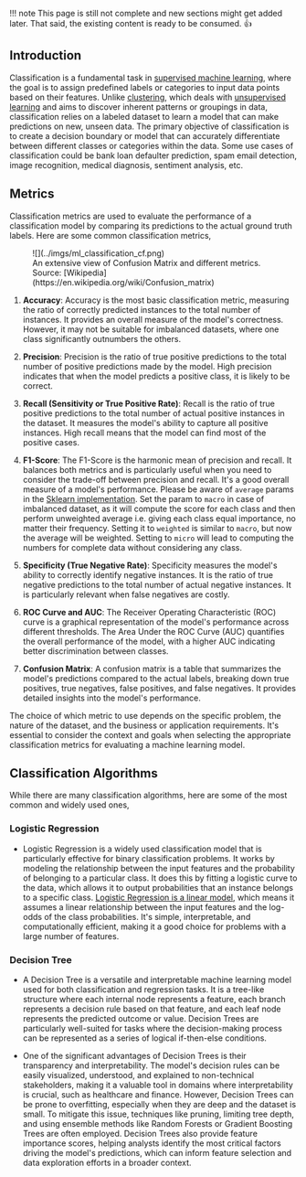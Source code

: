 !!! note
    This page is still not complete and new sections might get added later. That said, the existing content is ready to be consumed. 👍

## Introduction

Classification is a fundamental task in [supervised machine learning](introduction.md#supervised-learning), where the goal is to assign predefined labels or categories to input data points based on their features. Unlike [clustering](clustering.md), which deals with [unsupervised learning](introduction.md#unsupervised-learning) and aims to discover inherent patterns or groupings in data, classification relies on a labeled dataset to learn a model that can make predictions on new, unseen data. The primary objective of classification is to create a decision boundary or model that can accurately differentiate between different classes or categories within the data. Some use cases of classification could be bank loan defaulter prediction, spam email detection, image recognition, medical diagnosis, sentiment analysis, etc.

## Metrics

Classification metrics are used to evaluate the performance of a classification model by comparing its predictions to the actual ground truth labels.  Here are some common classification metrics, 

<figure markdown> 
    ![](../imgs/ml_classification_cf.png)
    <figcaption>An extensive view of Confusion Matrix and different metrics. Source: [Wikipedia](https://en.wikipedia.org/wiki/Confusion_matrix)</figcaption>
</figure>

1. **Accuracy**: Accuracy is the most basic classification metric, measuring the ratio of correctly predicted instances to the total number of instances. It provides an overall measure of the model's correctness. However, it may not be suitable for imbalanced datasets, where one class significantly outnumbers the others.

2. **Precision**: Precision is the ratio of true positive predictions to the total number of positive predictions made by the model. High precision indicates that when the model predicts a positive class, it is likely to be correct.

3. **Recall (Sensitivity or True Positive Rate)**: Recall is the ratio of true positive predictions to the total number of actual positive instances in the dataset. It measures the model's ability to capture all positive instances. High recall means that the model can find most of the positive cases.

4. **F1-Score**: The F1-Score is the harmonic mean of precision and recall. It balances both metrics and is particularly useful when you need to consider the trade-off between precision and recall. It's a good overall measure of a model's performance. Please be aware of `average` params in the [Sklearn implementation](https://scikit-learn.org/stable/modules/generated/sklearn.metrics.f1_score.html). Set the param to `macro` in case of imbalanced dataset, as it will compute the score for each class and then perform unweighted average i.e. giving each class equal importance, no matter their frequency. Setting it to `weighted` is similar to `macro`, but now the average will be weighted. Setting to `micro` will lead to computing the numbers for complete data without considering any class.

5. **Specificity (True Negative Rate)**: Specificity measures the model's ability to correctly identify negative instances. It is the ratio of true negative predictions to the total number of actual negative instances. It is particularly relevant when false negatives are costly.

6. **ROC Curve and AUC**: The Receiver Operating Characteristic (ROC) curve is a graphical representation of the model's performance across different thresholds. The Area Under the ROC Curve (AUC) quantifies the overall performance of the model, with a higher AUC indicating better discrimination between classes.

7. **Confusion Matrix**: A confusion matrix is a table that summarizes the model's predictions compared to the actual labels, breaking down true positives, true negatives, false positives, and false negatives. It provides detailed insights into the model's performance.

<!-- 8. **Matthews Correlation Coefficient (MCC)**: MCC takes into account all four elements of the confusion matrix and produces a balanced measure of classification performance. It is particularly useful when dealing with imbalanced datasets.

9.  **Cohen's Kappa**: Cohen's Kappa measures the agreement between the model's predictions and the actual labels, accounting for the possibility of random chance. It is useful for evaluating inter-rater agreement in cases where the class distribution is imbalanced.

10. **Log Loss (Logarithmic Loss)**: Log Loss measures the accuracy of the predicted probabilities compared to the true probabilities. It is commonly used in probabilistic classification problems, such as binary and multi-class classification.

11. **Precision-Recall Curve**: The Precision-Recall curve visualizes the trade-off between precision and recall at different classification thresholds. It is especially useful when dealing with imbalanced datasets where one class is rare.

12. **F-beta Score**: The F-beta score is a generalized metric that allows you to adjust the balance between precision and recall by varying the parameter beta. When beta is 1, it is equivalent to the F1-Score.

13. **G-measure**: The G-measure is the geometric mean of precision and recall. It provides a balanced metric similar to the F1-Score but is less influenced by class imbalances. -->

The choice of which metric to use depends on the specific problem, the nature of the dataset, and the business or application requirements. It's essential to consider the context and goals when selecting the appropriate classification metrics for evaluating a machine learning model.

## Classification Algorithms

While there are many classification algorithms, here are some of the most common and widely used ones, 

### Logistic Regression

- Logistic Regression is a widely used classification model that is particularly effective for binary classification problems. It works by modeling the relationship between the input features and the probability of belonging to a particular class. It does this by fitting a logistic curve to the data, which allows it to output probabilities that an instance belongs to a specific class. [Logistic Regression is a linear model](interview_questions.md#even-though-sigmoid-function-is-non-linear-why-is-logistic-regression-considered-a-linear-classifier), which means it assumes a linear relationship between the input features and the log-odds of the class probabilities. It's simple, interpretable, and computationally efficient, making it a good choice for problems with a large number of features.

### Decision Tree

- A Decision Tree is a versatile and interpretable machine learning model used for both classification and regression tasks. It is a tree-like structure where each internal node represents a feature, each branch represents a decision rule based on that feature, and each leaf node represents the predicted outcome or value. Decision Trees are particularly well-suited for tasks where the decision-making process can be represented as a series of logical if-then-else conditions.

- One of the significant advantages of Decision Trees is their transparency and interpretability. The model's decision rules can be easily visualized, understood, and explained to non-technical stakeholders, making it a valuable tool in domains where interpretability is crucial, such as healthcare and finance. However, Decision Trees can be prone to overfitting, especially when they are deep and the dataset is small. To mitigate this issue, techniques like pruning, limiting tree depth, and using ensemble methods like Random Forests or Gradient Boosting Trees are often employed. Decision Trees also provide feature importance scores, helping analysts identify the most critical factors driving the model's predictions, which can inform feature selection and data exploration efforts in a broader context.

<!-- ## K Neighbors Classifier (knn):
The K Neighbors Classifier is a non-parametric and instance-based classification algorithm. It classifies data points based on the majority class among their k-nearest neighbors in the feature space. This method is intuitive and easy to understand, making it a popular choice for both beginners and experts in machine learning. However, the choice of the value of k can significantly impact the model's performance. Smaller values of k result in more flexible models that can capture fine-grained patterns but may be sensitive to noise, while larger values of k yield smoother decision boundaries but may miss local patterns. KNN can work well for both binary and multi-class classification tasks, and its performance depends on the quality of the distance metric used to measure similarity between data points.

## Logistic Regression (lr): 
Logistic Regression is a widely used classification model that models the probability of a binary or multi-class outcome. It is a linear model that uses a logistic function to transform the linear combination of input features into a probability score. Logistic Regression is particularly useful when the relationship between the features and the target variable is roughly linear. It is interpretable, easy to implement, and can serve as a good baseline model for classification tasks.

## K Neighbors Classifier (knn): 
The K Nearest Neighbors classifier is a non-parametric algorithm that classifies data points based on the majority class of their k-nearest neighbors in the feature space. It's a simple and intuitive method, often used for both binary and multi-class classification tasks. The choice of the 'k' value is crucial, as it impacts the model's sensitivity to noise. A smaller 'k' makes the model more susceptible to noise, while a larger 'k' may lead to oversmoothing. KNN is computationally expensive for large datasets since it requires calculating distances between data points for predictions.

## Naive Bayes (nb): 
Naive Bayes is a probabilistic classification model based on Bayes' theorem with a strong independence assumption between features. It is particularly useful for text classification and spam detection but can be applied to a wide range of problems. Despite its simplicity, Naive Bayes often performs surprisingly well and is computationally efficient. However, the independence assumption may not hold in some real-world scenarios, which can lead to suboptimal results.

## Decision Tree Classifier (dt): 
Decision Tree Classifier is a versatile classification algorithm that recursively splits the dataset into subsets based on the most discriminative feature at each node. It's easy to understand and interpret, making it a valuable tool for explaining model decisions. However, Decision Trees can suffer from overfitting if they are allowed to grow too deep, which can be mitigated using techniques like pruning. Ensemble methods like Random Forest and Gradient Boosting are often used with Decision Trees to improve their performance and reduce overfitting.

## SVM - Linear Kernel (svm): 
Support Vector Machine (SVM) with a linear kernel is a powerful binary classification model that finds the optimal hyperplane that maximizes the margin between classes. SVM is effective in high-dimensional spaces and is especially useful when there is a clear linear separation between classes. It can handle both linear and non-linear classification problems by using different kernel functions. The linear kernel is computationally efficient and a good choice when the data is linearly separable.

## SVM - Radial Kernel (rbfsvm): 
SVM with a radial kernel, also known as the Gaussian kernel, is an extension of the linear SVM that can handle non-linear classification problems by mapping data into a higher-dimensional space. The radial kernel is particularly useful when the decision boundary is complex and not linearly separable in the original feature space. However, it can be computationally expensive and prone to overfitting when not properly regularized.

## Gaussian Process Classifier (gpc): 
Gaussian Process Classifier is a probabilistic model that can be used for binary and multi-class classification tasks. It models the distribution over functions and provides uncertainty estimates for predictions. GPC is particularly useful when dealing with small datasets or when quantifying uncertainty is crucial. However, it can be computationally expensive and may not scale well to large datasets.

## MLP Classifier (mlp): 
The Multi-Layer Perceptron (MLP) Classifier is a type of artificial neural network with multiple layers of interconnected neurons. It can be used for both binary and multi-class classification tasks. MLPs are known for their ability to capture complex relationships in the data, but they also require careful tuning of hyperparameters to prevent overfitting. They are computationally intensive and may require substantial amounts of data for training.

## Ridge Classifier (ridge): 
The Ridge Classifier is a linear classification model that applies L2 regularization to the linear coefficients. It helps prevent overfitting and can handle multicollinearity in the feature space. Ridge classifiers are useful when dealing with high-dimensional data or when there is a need to regularize the model to avoid extreme parameter values.

## Random Forest Classifier (rf): 
The Random Forest Classifier is an ensemble method that combines multiple decision trees to improve classification performance. It reduces overfitting by aggregating the predictions of individual trees and can handle both binary and multi-class classification tasks. Random Forests are robust, easy to use, and provide feature importance scores, making them valuable for understanding the importance of different features in a dataset.

## Quadratic Discriminant Analysis (qda): 
Quadratic Discriminant Analysis is a classification model that generalizes Naive Bayes by relaxing the assumption of equal variance-covariance matrices for each class. QDA models the class-conditional densities as quadratic functions, making it more flexible than Naive Bayes. However, it requires more data to estimate the additional parameters accurately.

## Ada Boost Classifier (ada): 
AdaBoost is an ensemble method that combines multiple weak classifiers to create a strong classifier. It assigns more weight to misclassified samples in each iteration, making it focus on the most challenging examples. AdaBoost can adapt to complex decision boundaries and is less prone to overfitting.

## Gradient Boosting Classifier (gbc): 
Gradient Boosting Classifier is another ensemble method that builds an additive model by sequentially adding weak learners to correct the errors of the previous ones. It is known for its high predictive accuracy and is widely used in machine learning competitions. However, it can be computationally expensive and requires careful hyperparameter tuning.

## Linear Discriminant Analysis (lda): 
Linear Discriminant Analysis is a dimensionality reduction technique often used for classification. It finds linear combinations of features that maximize the separation between classes while minimizing within-class variance. LDA is particularly useful when there are multiple classes, and it can be a powerful tool for dimensionality reduction and feature extraction.

## Extra Trees Classifier (et): 
Extra Trees Classifier is an ensemble method similar to Random Forest but with a few differences in how it constructs individual decision trees. It introduces randomness in the selection of features and split thresholds, which can reduce overfitting and computational cost. Extra Trees are known for their robustness and can perform well on a variety of classification tasks.

## Extreme Gradient Boosting (xgboost): 
XGBoost is a highly efficient and scalable implementation of gradient boosting, which can be used for classification tasks. It has become a popular choice in machine learning competitions and real-world applications due to its speed and performance. XGBoost incorporates various regularization techniques and supports custom objective functions, making it versatile and effective.

## Light Gradient Boosting Machine (lightgbm): 
LightGBM is another gradient boosting framework known for its speed and efficiency. It uses a histogram-based approach for building decision trees, which can reduce memory usage and training time. LightGBM is well-suited for large datasets and is widely used in industry for classification tasks.

## CatBoost Classifier (catboost): 
CatBoost is a gradient boosting library specifically designed for categorical feature support. It can automatically handle categorical variables without requiring extensive preprocessing. CatBoost is known for its robustness and is suitable for a wide range of classification tasks, particularly when dealing with categorical data. -->